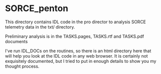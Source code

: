 # SORCE_penton

This directory contains IDL code in the pro director to analysis SORCE telemetry data in the txt/ directory.

Preliminary analysis is in the TASKS.pages, TASKS.rtf and  TASKS.pdf documents

I've run IDL_DOCs on the routines, so there is an html directory here that will help you look at the IDL code in
any web browser.  It is certainly not exquisitely documented, but I tried to put in enough details to show you my thought process.

